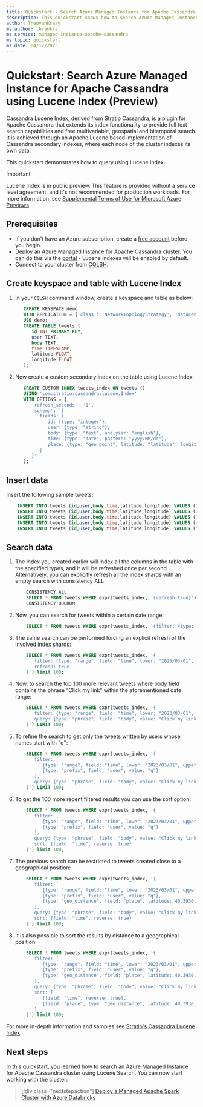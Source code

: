 ```yaml
---
title: Quickstart - Search Azure Managed Instance for Apache Cassandra using Stratio's Cassandra Lucene Index.
description: This quickstart shows how to search Azure Managed Instance for Apache Cassandra cluster using Stratio's Cassandra Lucene Index.
author: TheovanKraay
ms.author: thvankra
ms.service: managed-instance-apache-cassandra
ms.topic: quickstart
ms.date: 04/17/2023
---
```

# Quickstart: Search Azure Managed Instance for Apache Cassandra using Lucene Index (Preview)

Cassandra Lucene Index, derived from Stratio Cassandra, is a plugin for Apache Cassandra that extends its index functionality to provide full text search capabilities and free multivariable, geospatial and bitemporal search. It is achieved through an Apache Lucene based implementation of Cassandra secondary indexes, where each node of the cluster indexes its own data.

This quickstart demonstrates how to query using Lucene Index.

> [!IMPORTANT]
> Lucene Index is in public preview.
> This feature is provided without a service level agreement, and it's not recommended for production workloads.
> For more information, see [Supplemental Terms of Use for Microsoft Azure Previews](https://azure.microsoft.com/support/legal/preview-supplemental-terms/).

## Prerequisites

- If you don't have an Azure subscription, create a [free account](https://azure.microsoft.com/free/?WT.mc_id=A261C142F) before you begin.
- Deploy an Azure Managed Instance for Apache Cassandra cluster. You can do this via the [portal](create-cluster-portal.md) - Lucene indexes will be enabled by default.
- Connect to your cluster from [CQLSH](https://learn.microsoft.com/en-us/azure/managed-instance-apache-cassandra/create-cluster-portal#connecting-from-cqlsh).

## Create keyspace and table with Lucene Index

1. In your `CQLSH` command window, create a keyspace and table as below:
    
    ```SQL
       CREATE KEYSPACE demo
       WITH REPLICATION = {'class': 'NetworkTopologyStrategy', 'datacenter-1': 3};
       USE demo;
       CREATE TABLE tweets (
          id INT PRIMARY KEY,
          user TEXT,
          body TEXT,
          time TIMESTAMP,
          latitude FLOAT,
          longitude FLOAT
       );
    ```

1. Now create a custom secondary index on the table using Lucene Index:

    ```SQL
       CREATE CUSTOM INDEX tweets_index ON tweets ()
       USING 'com.stratio.cassandra.lucene.Index'
       WITH OPTIONS = {
          'refresh_seconds': '1',
          'schema': '{
             fields: {
                id: {type: "integer"},
                user: {type: "string"},
                body: {type: "text", analyzer: "english"},
                time: {type: "date", pattern: "yyyy/MM/dd"},
                place: {type: "geo_point", latitude: "latitude", longitude: "longitude"}
             }
          }'
       };
    ```

## Insert data

Insert the following sample tweets:

```SQL
    INSERT INTO tweets (id,user,body,time,latitude,longitude) VALUES (1,'theo','Make money fast, 5 easy tips', '2023-04-01T11:21:59.001+0000', 0.0, 0.0);
    INSERT INTO tweets (id,user,body,time,latitude,longitude) VALUES (2,'theo','Click my link, like my stuff!', '2023-04-01T11:21:59.001+0000', 0.0, 0.0);
    INSERT INTO tweets (id,user,body,time,latitude,longitude) VALUES (3,'quetzal','Click my link, like my stuff!', '2023-04-02T11:21:59.001+0000', 0.0, 0.0);
    INSERT INTO tweets (id,user,body,time,latitude,longitude) VALUES (4,'quetzal','Click my link, like my stuff!', '2023-04-01T11:21:59.001+0000', 40.3930, -3.7328);
    INSERT INTO tweets (id,user,body,time,latitude,longitude) VALUES (5,'quetzal','Click my link, like my stuff!', '2023-04-01T11:21:59.001+0000', 40.3930, -3.7329);
```

## Search data

1. The index you created earlier will index all the columns in the table with the specified types, and it will be refreshed once per second. Alternatively, you can explicitly refresh all the index shards with an empty search with consistency ALL:

    ```SQL
        CONSISTENCY ALL
        SELECT * FROM tweets WHERE expr(tweets_index, '{refresh:true}');
        CONSISTENCY QUORUM
    ```

1. Now, you can search for tweets within a certain date range:

    ```SQL
        SELECT * FROM tweets WHERE expr(tweets_index, '{filter: {type: "range", field: "time", lower: "2023/03/01", upper: "2023/05/01"}}');
    ```
1. The same search can be performed forcing an explicit refresh of the involved index shards:

    ```SQL
        SELECT * FROM tweets WHERE expr(tweets_index, '{
           filter: {type: "range", field: "time", lower: "2023/03/01", upper: "2023/05/01"},
           refresh: true
        }') limit 100;
    ```

1. Now, to search the top 100 more relevant tweets where body field contains the phrase “Click my link” within the aforementioned date range:

    ```SQL
        SELECT * FROM tweets WHERE expr(tweets_index, '{
           filter: {type: "range", field: "time", lower: "2023/03/01", upper: "2023/05/01"},
           query: {type: "phrase", field: "body", value: "Click my link", slop: 1}
        }') LIMIT 100;
    ```

1. To refine the search to get only the tweets written by users whose names start with "q":

    ```SQL
        SELECT * FROM tweets WHERE expr(tweets_index, '{
           filter: [
              {type: "range", field: "time", lower: "2023/03/01", upper: "2023/05/01"},
              {type: "prefix", field: "user", value: "q"}
           ],
           query: {type: "phrase", field: "body", value: "Click my link", slop: 1}
        }') LIMIT 100;
    ```

1. To get the 100 more recent filtered results you can use the sort option:

    ```SQL
        SELECT * FROM tweets WHERE expr(tweets_index, '{
           filter: [
              {type: "range", field: "time", lower: "2023/03/01", upper: "2023/05/01"},
              {type: "prefix", field: "user", value: "q"}
           ],
           query: {type: "phrase", field: "body", value: "Click my link", slop: 1},
           sort: {field: "time", reverse: true}
        }') limit 100;
    ```

1. The previous search can be restricted to tweets created close to a geographical position:

    ```SQL
        SELECT * FROM tweets WHERE expr(tweets_index, '{
           filter: [
              {type: "range", field: "time", lower: "2023/03/01", upper: "2023/05/01"},
              {type: "prefix", field: "user", value: "q"},
              {type: "geo_distance", field: "place", latitude: 40.3930, longitude: -3.7328, max_distance: "1km"}
           ],
           query: {type: "phrase", field: "body", value: "Click my link", slop: 1},
           sort: {field: "time", reverse: true}
        }') limit 100;
    ```

1. It is also possible to sort the results by distance to a geographical position:

    ```SQL
        SELECT * FROM tweets WHERE expr(tweets_index, '{
           filter: [
              {type: "range", field: "time", lower: "2023/03/01", upper: "2023/05/01"},
              {type: "prefix", field: "user", value: "q"},
              {type: "geo_distance", field: "place", latitude: 40.3930, longitude: -3.7328, max_distance: "1km"}
           ],
           query: {type: "phrase", field: "body", value: "Click my link", slop: 1},
           sort: [
              {field: "time", reverse: true},
              {field: "place", type: "geo_distance", latitude: 40.3930, longitude: -3.7328}
           ]
        }') limit 100;
    ```

For more in-depth information and samples see [Stratio's Cassandra Lucene Index](https://github.com/Stratio/cassandra-lucene-index/blob/branch-3.0.14/doc/documentation.rst). 

## Next steps

In this quickstart, you learned how to search an Azure Managed Instance for Apache Cassandra cluster using Lucene Search. You can now start working with the cluster:

> [!div class="nextstepaction"]
> [Deploy a Managed Apache Spark Cluster with Azure Databricks](deploy-cluster-databricks.md)
